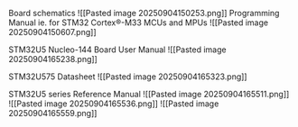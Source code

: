 Board schematics 
![[Pasted image 20250904150253.png]]
Programming Manual  ie. for STM32 Cortex®-M33 MCUs and MPUs
![[Pasted image 20250904150607.png]]

STM32U5 Nucleo-144 Board User Manual 
![[Pasted image 20250904165238.png]]

STM32U575 Datasheet 
![[Pasted image 20250904165323.png]]

STM32U5 series Reference Manual 
![[Pasted image 20250904165511.png]]
![[Pasted image 20250904165536.png]]
![[Pasted image 20250904165559.png]]

